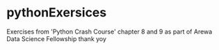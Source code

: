 # pythonExersices
Exercises from 'Python Crash Course' chapter 8 and 9 as part of Arewa Data Science Fellowship
thank yoy
